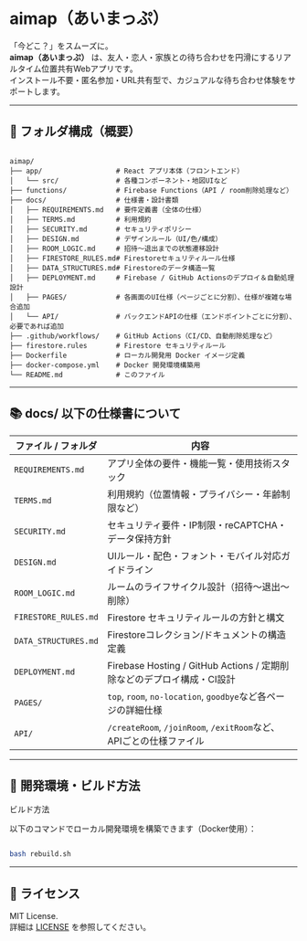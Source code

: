 # aimap（あいまっぷ）


「今どこ？」をスムーズに。  
**aimap（あいまっぷ）** は、友人・恋人・家族との待ち合わせを円滑にするリアルタイム位置共有Webアプリです。  
インストール不要・匿名参加・URL共有型で、カジュアルな待ち合わせ体験をサポートします。

---

## 📁 フォルダ構成（概要）

```

aimap/
├── app/                  # React アプリ本体（フロントエンド）
│   └── src/              # 各種コンポーネント・地図UIなど
├── functions/            # Firebase Functions（API / room削除処理など）
├── docs/                 # 仕様書・設計書類
│   ├── REQUIREMENTS.md   # 要件定義書（全体の仕様）
│   ├── TERMS.md          # 利用規約
│   ├── SECURITY.md       # セキュリティポリシー
│   ├── DESIGN.md         # デザインルール（UI/色/構成）
│   ├── ROOM_LOGIC.md     # 招待〜退出までの状態遷移設計
│   ├── FIRESTORE_RULES.md# Firestoreセキュリティルール仕様
│   ├── DATA_STRUCTURES.md# Firestoreのデータ構造一覧
│   ├── DEPLOYMENT.md     # Firebase / GitHub Actionsのデプロイ＆自動処理設計
│   ├── PAGES/            # 各画面のUI仕様（ページごとに分割）、仕様が複雑な場合追加
│   └── API/              # バックエンドAPIの仕様（エンドポイントごとに分割）、必要であれば追加
├── .github/workflows/    # GitHub Actions（CI/CD、自動削除処理など）
├── firestore.rules       # Firestore セキュリティルール
├── Dockerfile            # ローカル開発用 Docker イメージ定義 
├── docker-compose.yml    # Docker 開発環境構築用
└── README.md             # このファイル

```

---

## 📚 docs/ 以下の仕様書について

| ファイル / フォルダ | 内容 |
|---------------------|------|
| `REQUIREMENTS.md`   | アプリ全体の要件・機能一覧・使用技術スタック |
| `TERMS.md`          | 利用規約（位置情報・プライバシー・年齢制限など） |
| `SECURITY.md`       | セキュリティ要件・IP制限・reCAPTCHA・データ保持方針 |
| `DESIGN.md`         | UIルール・配色・フォント・モバイル対応ガイドライン |
| `ROOM_LOGIC.md`     | ルームのライフサイクル設計（招待〜退出〜削除） |
| `FIRESTORE_RULES.md`| Firestore セキュリティルールの方針と構文 |
| `DATA_STRUCTURES.md`| Firestoreコレクション/ドキュメントの構造定義 |
| `DEPLOYMENT.md`     | Firebase Hosting / GitHub Actions / 定期削除などのデプロイ構成・CI設計 |
| `PAGES/`            | `top`, `room`, `no-location`, `goodbye`など各ページの詳細仕様 |
| `API/`              | `/createRoom`, `/joinRoom`, `/exitRoom`など、APIごとの仕様ファイル |

---

## 🧪 開発環境・ビルド方法

ビルド方法

以下のコマンドでローカル開発環境を構築できます（Docker使用）：

``` bash

bash rebuild.sh

```

---

## 🚀 ライセンス

MIT License.  
詳細は [LICENSE](./LICENSE) を参照してください。
```

